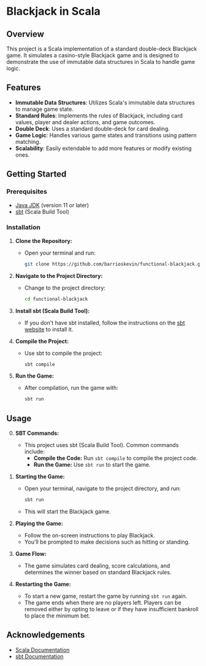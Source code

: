 # Blackjack in Scala
## Overview

This project is a Scala implementation of a standard double-deck Blackjack game. It simulates a casino-style Blackjack game and is designed to demonstrate the use of immutable data structures in Scala to handle game logic.
## Features

- **Immutable Data Structures**: Utilizes Scala's immutable data structures to manage game state.
- **Standard Rules**: Implements the rules of Blackjack, including card values, player and dealer actions, and game outcomes.
- **Double Deck**: Uses a standard double-deck for card dealing.
- **Game Logic**: Handles various game states and transitions using pattern matching.
- **Scalability**: Easily extendable to add more features or modify existing ones.

## Getting Started

### Prerequisites

- [Java JDK](https://www.oracle.com/java/technologies/javase-jdk11-downloads.html) (version 11 or later)
- [sbt](https://www.scala-sbt.org/download.html) (Scala Build Tool)

### Installation

1. **Clone the Repository:**
   - Open your terminal and run:
     ```bash
     git clone https://github.com/barrioskevin/functional-blackjack.git
     ```

2. **Navigate to the Project Directory:**
   - Change to the project directory:
     ```bash
     cd functional-blackjack
     ```

3. **Install sbt (Scala Build Tool):**
   - If you don't have sbt installed, follow the instructions on the [sbt website](https://www.scala-sbt.org/download.html) to install it.

4. **Compile the Project:**
   - Use sbt to compile the project:
     ```bash
     sbt compile
     ```

5. **Run the Game:**
   - After compilation, run the game with:
     ```bash
     sbt run
     ```
## Usage

0. **SBT Commands:**
   - This project uses sbt (Scala Build Tool). Common commands include:
     - **Compile the Code:** Run `sbt compile` to compile the project code.
     - **Run the Game:** Use `sbt run` to start the game.

1. **Starting the Game:**
   - Open your terminal, navigate to the project directory, and run:
     ```bash
     sbt run
     ```
   - This will start the Blackjack game.

2. **Playing the Game:**
   - Follow the on-screen instructions to play Blackjack.
   - You'll be prompted to make decisions such as hitting or standing.

3. **Game Flow:**
   - The game simulates card dealing, score calculations, and determines the winner based on standard Blackjack rules.

4. **Restarting the Game:**
   - To start a new game, restart the game by running `sbt run` again.
   - The game ends when there are no players left. Players can be removed either by opting to leave or if they have insufficient bankroll to place the minimum bet.


## Acknowledgements

- [Scala Documentation](https://docs.scala-lang.org/)
- [sbt Documentation](https://www.scala-sbt.org/1.x/docs/)
